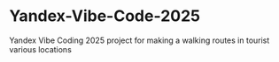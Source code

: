 # Yandex-Vibe-Code-2025
Yandex Vibe Coding 2025 project for making a walking routes in tourist various locations
